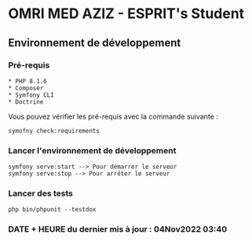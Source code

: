 # OMRI MED AZIZ - ESPRIT's Student

## Environnement de développement

### Pré-requis
    * PHP 8.1.6
    * Composer
    * Symfony CLI
    * Doctrine

Vous pouvez vérifier les pré-requis avec la commande suivante :
    
    symofny check:requirements

### Lancer l'environnement de développement

    symfony serve:start --> Pour démarrer le serveur
    symfony serve:stop --> Pour arrêter le serveur

### Lancer des tests

    php bin/phpunit --testdox


###  DATE + HEURE du dernier mis à jour : 04Nov2022 03:40